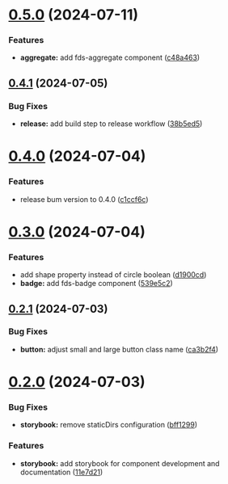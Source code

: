 # [0.5.0](https://github.com/parasutcom/frame-design-system/compare/v0.4.1...v0.5.0) (2024-07-11)


### Features

* **aggregate:** add fds-aggregate component ([c48a463](https://github.com/parasutcom/frame-design-system/commit/c48a46348f8cfac65dd72df7963eb3cc60a3e2fe))

## [0.4.1](https://github.com/parasutcom/frame-design-system/compare/v0.4.0...v0.4.1) (2024-07-05)


### Bug Fixes

* **release:** add build step to release workflow ([38b5ed5](https://github.com/parasutcom/frame-design-system/commit/38b5ed53089d583a5634216e17ca080615baf74f))

# [0.4.0](https://github.com/parasutcom/frame-design-system/compare/v0.3.0...v0.4.0) (2024-07-04)


### Features

* release bum version to 0.4.0 ([c1ccf6c](https://github.com/parasutcom/frame-design-system/commit/c1ccf6ccbe71ffe65564d15ebe5065c8e4faa570))

# [0.3.0](https://github.com/parasutcom/frame-design-system/compare/v0.2.1...v0.3.0) (2024-07-04)


### Features

* add shape property instead of circle boolean ([d1900cd](https://github.com/parasutcom/frame-design-system/commit/d1900cd862d6c2db71db1a629fffe987dd4b9a0a))
* **badge:** add fds-badge component ([539e5c2](https://github.com/parasutcom/frame-design-system/commit/539e5c2a3519ea37625e75df9647ff5897ae5ae3))

## [0.2.1](https://github.com/parasutcom/frame-design-system/compare/v0.2.0...v0.2.1) (2024-07-03)


### Bug Fixes

* **button:** adjust small and large button class name ([ca3b2f4](https://github.com/parasutcom/frame-design-system/commit/ca3b2f4464b63b2daf90936baf7729f26539a175))

# [0.2.0](https://github.com/parasutcom/frame-design-system/compare/v0.1.0...v0.2.0) (2024-07-03)


### Bug Fixes

* **storybook:** remove staticDirs configuration ([bff1299](https://github.com/parasutcom/frame-design-system/commit/bff1299d54d5c3bcf8a09f7f999a31b82032a260))


### Features

* **storybook:** add storybook for component development and documentation ([11e7d21](https://github.com/parasutcom/frame-design-system/commit/11e7d21c1c2fb34a4983e25c25ad1621da32caaa))
